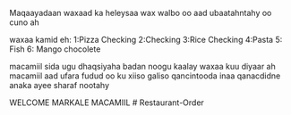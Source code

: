 Maqaayadaan waxaad ka heleysaa wax walbo oo aad ubaatahntahy oo cuno ah

waxaa kamid eh:
1:Pizza Checking
2:Checking
3:Rice Checking
4:Pasta
5: Fish
6: Mango chocolete



macamiil sida ugu dhaqsiyaha badan noogu kaalay 
waxaa kuu diyaar ah macamiil aad ufara fudud
 oo ku xiiso galiso qancintooda inaa qanacdidne 
 anaka ayee sharaf nootahy


WELCOME MARKALE MACAMIIL
#   R e s t a u r a n t - O r d e r  
 